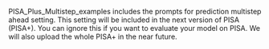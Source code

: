 



PISA_Plus_Multistep_examples includes the prompts for prediction multistep ahead setting. This setting will be included in the next version of PISA (PISA+). You can ignore this if you want to evaluate your model on PISA. We will also upload the whole PISA+ in the near future.
